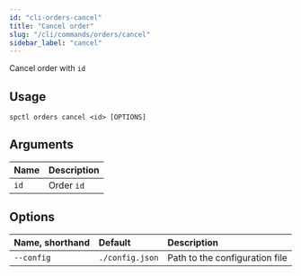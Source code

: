 ```yaml
---
id: "cli-orders-cancel"
title: "Cancel order"
slug: "/cli/commands/orders/cancel"
sidebar_label: "cancel"
---
```


Cancel order with `id`

## Usage

```
spctl orders cancel <id> [OPTIONS]
```

## Arguments

|**Name**|**Description**|
| :- | :- |
|`id`|Order `id`|

## Options

|**Name, shorthand**|**Default**|**Description**|
| :- | :- | :- |
|`--config`|`./config.json`|Path to the configuration file|